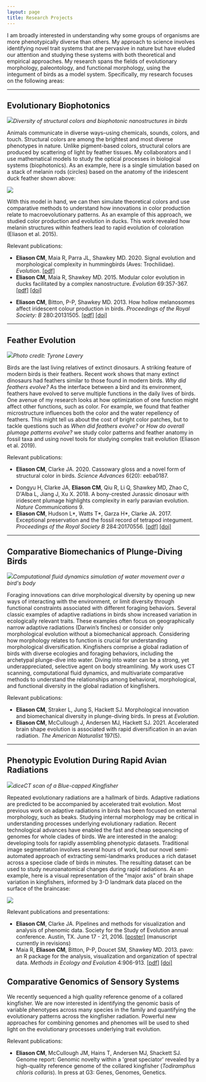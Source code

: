 ```yaml
---
layout: page
title: Research Projects
---
```


I am broadly interested in understanding why some groups of organisms are more phenotypically diverse than others. <!-- Specifically, what are the molecular bases and functional constraints on the evolution of complex traits like bird beaks and feathers. --> My approach to science involves identifying novel trait systems that are pervasive in nature but have eluded our attention and studying these systems with both theoretical and empirical approaches. My research spans the fields of evolutionary morphology, paleontology, and functional morphology, using the integument of birds as a model system. Specifically, my research focuses on the following areas:

---

## Evolutionary Biophotonics
<!-- ## Morphological Innovations of Feathers -->

![](/img/compare_nanostructures.png)*Diversity of structural colors and biophotonic nanostructures in birds*
<!-- ![](/img/tanagers.png)*Color variation in tanagers* -->
<!-- ![](/img/tanagers2.jpg) -->
<!-- ![](/img/water_on_feather.jpg)*Water droplet on an iridescent feather of a peacock-pheasant* -->

Animals communicate in diverse ways–using chemicals, sounds, colors, and touch. Structural colors are among the brightest and most diverse phenotypes in nature. Unlike pigment-based colors, structural colors are produced by scattering of light by feather tissues. My collaborators and I use mathematical models to study the optical processes in biological systems (biophotonics). As an example, here is a single simulation based on a stack of melanin rods (circles) based on the anatomy of the iridescent duck feather shown above:

<img src="/img/meep_movie_slow.gif" style="margin: 0 auto">

With this model in hand, we can then simulate theoretical colors and use comparative methods to understand how innovations in color production relate to macroevolutionary patterns. As an example of this approach, we studied color production and evolution in ducks. This work revealed how melanin structures within feathers lead to rapid evolution of coloration (Eliason et al. 2015).

Relevant publications:

* __Eliason CM__, Maia R, Parra JL, Shawkey MD. 2020. Signal evolution and morphological complexity in hummingbirds (Aves: Trochilidae). _Evolution_. [[pdf]]({{url}}/pdfs/hummingbirds.pdf)
* __Eliason CM__, Maia R, Shawkey MD. 2015. Modular color evolution in ducks facilitated by a complex nanostructure. _Evolution_ 69:357-367. [[pdf]]({{url}}/pdfs/modular.pdf) [[doi]](https://dx.doi.org/10.1111/evo.12575)
<!-- * __Eliason CM__, Shawkey MD. 2014. Antireflection-enhanced color by a natural graded refracting index (GRIN) structure. _Optics Express_ 22:A642-A650. [[pdf]]({{url}}/pdfs/antireflection.pdf) [[doi]](https://doi.org/10.1364/OE.22.00A642) -->
* __Eliason CM__, Bitton, P-P, Shawkey MD. 2013. How hollow melanosomes affect iridescent colour production in birds. _Proceedings of the Royal Society: B_ 280:20131505. [[pdf]]({{url}}/pdfs/hollow.pdf) [[doi]](http://doi.org/10.1098/rspb.2013.1505)
<!-- * __Eliason CM__, Shawkey MD. 2012. A photonic heterostructure produces diverse iridescent colours in duck wing patches. _Journal of the Royal Society Interface_ 9(74):2279-2289. [[pdf]]({{url}}/pdfs/heterostructure.pdf) [[doi]](https://doi.org/10.1098/rsif.2012.0118) -->
<!-- * __Eliason CM__, Shawkey MD. 2010. Rapid, reversible response of iridescent feather color to ambient humidity. _Optics Express_ 18:21284-92. [[pdf]]({{url}}/pdfs/rapid.pdf) [[doi]](https://doi.org/10.1364/OE.18.021284) -->

---

## Feather Evolution
<!-- (weak point? More of a subset of my work..but people think cool, I’ll have a few more papers coming out with julia, put red paper here, morphology and coloration...nsf grant planned) -->

![](/img/kingfisher.jpg)*Photo credit: Tyrone Lavery*

<!-- ![](/img/caihong_melanos.png)*Fossilized melanosomes from the feathers of a 160-million year-old dinosaur from China (top row) compared to melanosomes found in feathers of modern birds (bottom row)* -->

Birds are the last living relatives of extinct dinosaurs. A striking feature of modern birds is their feathers. Recent work shows that many extinct dinosaurs had feathers similar to those found in modern birds. _Why did feathers evolve?_ As the interface between a bird and its environment, feathers have evolved to serve multiple functions in the daily lives of birds. One avenue of my research looks at how optimization of one function might affect other functions, such as color. For example, we found that feather microstructure influences both the color and the water repellency of feathers. This might tell us about the cost of bright color patches, but to tackle questions such as _When did feathers evolve?_ or _How do overall plumage patterns evolve?_ we study color patterns and feather anatomy in fossil taxa and using novel tools for studying complex trait evolution (Eliason et al. 2019). <!-- More on shape and color... Going forward, I will be integrating beak shape and plumage diversity to i) identify potential tradeoffs between these different trait systems and ii) evaluate the relative importance of signals and ecological trait divergence in species diversification. I anticipate these results will have implications for biomimetic design of novel drag-reducing structures and help to clarify the interacting roles of sexual and natural selection in trait diversification. -->

Relevant publications:

* __Eliason CM__, Clarke JA. 2020. Cassowary gloss and a novel form of structural color in birds. _Science Advances_ 6(20): eeba0187.
<!-- * __Eliason CM__, Andersen MJ, Hackett SJ. 2019. Using historical biogeography models to understand color pattern evolution. In Press at _Systematic Biology_. [[pdf]]({{url}}/pdfs/plumage.pdf) -->
<!-- * __Eliason CM__ and Clarke JA. 2018. Metabolic physiology explains macroevolutionary trends in the melanic color system across amniotes. _Proceedings B_ 285:20182014. -->
* Dongyu H, Clarke JA, __Eliason CM__, Qiu R, Li Q, Shawkey MD, Zhao C, D'Alba L, Jiang J, Xu X. 2018. A bony-crested Jurassic dinosaur with iridescent plumage highlights complexity in early paravian evolution. _Nature Communications_ 9.
* __Eliason CM__, Hudson L*, Watts T*, Garza H*, Clarke JA. 2017. Exceptional preservation and the fossil record of tetrapod integument. _Proceedings of the Royal Society B_ 284:20170556. [[pdf]]({{url}}/pdfs/lagerstatten.pdf) [[doi]](http://dx.doi.org/10.1098/rspb.2017.0556)
<!-- * __Eliason CM__, Shawkey MD, Clarke JA. 2016. Evolutionary shifts in the melanin-based color system of birds. _Evolution_ 70:445-455. [[pdf]]({{url}}/pdfs/melanin.pdf) [[doi]](https://dx.doi.org/10.1111/evo.12855) -->
<!-- * Iskandar J-P*, __Eliason CM__, Astrop T, Igic B, Maia R, Shawkey MD. 2016. Morphological basis of glossy red plumage colors. _Biological Journal of the Linnaean Society_ 119:477-487. [[pdf]]({{url}}/pdfs/shiny.pdf) [[doi]](http://dx.doi.org/10.1111/bij.12810) -->
<!-- * __Eliason CM__, Shawkey MD. 2011. Decreased hydrophobicity of iridescent feathers: a potential cost of shiny plumage. _Journal of Experimental Biology_ 214:2157-2163. [[pdf]]({{url}}/pdfs/hydrophobicity.pdf) [[doi]](https://doi.org/10.1242/jeb.055822) -->


---


<!-- 
## Selection and Constraint <!-- ?ecological and nonecological diversification? Novel tools for studying complex trait evolution? - plumage paper goes here, what else?

Divergence in ecological traits by natural selection is a key step in the speciation process. However, divergence in nonecological traits by sexual selection can also be important for maintaining reproductive isolation between populations. Testing the relative rates of divergence in ecological and nonecological traits might shed light on the drivers of speciation.

For my current work, I am studying the evolution of ecological and nonecological traits in kingfishers. Kingfishers are an ideal group because they are globally distributed, and they have diverse colors, beaks, and feeding behaviors--including the archetypal plunge-dive into water.


Relevant publications:

---
 -->


## Comparative Biomechanics of Plunge-Diving Birds
<!-- ## Evolutionary Morphology -->

![](/img/flowlines.png)*Computational fluid dynamics simulation of water movement over a bird's body*

Foraging innovations can drive morphological diversity by opening up new ways of interacting with the environment, or limit diversity through functional constraints associated with different foraging behaviors. Several classic examples of adaptive radiations in birds show increased variation in ecologically relevant traits. These examples often focus on geographically narrow adaptive radiations (Darwin’s finches) or consider only morphological evolution without a biomechanical approach. Considering how morphology relates to function is crucial for understanding morphological diversification. Kingfishers comprise a global radiation of birds with diverse ecologies and foraging behaviors, including the archetypal plunge-dive into water. Diving into water can be a strong, yet underappreciated, selective agent on body streamlining. My work uses CT scanning, computational fluid dynamics, and multivariate comparative methods to understand the relationships among behavioral, morphological, and functional diversity in the global radiation of kingfishers.

Relevant publications:

* __Eliason CM__, Straker L, Jung S, Hackett SJ. Morphological innovation and biomechanical diversity in plunge-diving birds. In press at _Evolution_.
* __Eliason CM__, McCullough J, Andersen MJ, Hackett SJ. 2021. Accelerated brain shape evolution is associated with rapid diversification in an avian radiation. _The American Naturalist_ 197(5).

<!-- _Stay Tuned!_ -->

---

## Phenotypic <!-- Neuroanatomical? Sensory? -->Evolution During Rapid Avian Radiations <!-- (genomics here, with Shannon and Mike) -->
<!-- ## Species Traits and Speciation -->
<!-- ## Rapid phenotyping -->
<!-- ## Avian morphometrics -->
<!-- ## Computational Phenomics -->
<!-- ## Neuroanatomical Evolution During Rapid Radiations -->
<!-- ## Visualizing Phenomic Datasets -->

![](/img/halcyon_472753.PNG)*diceCT scan of a Blue-capped Kingfisher*
<!-- ![](/img/beak_phenograms.png)*Elevated beak diversity in Australian kingfisher communities (orange) compared to communities in Sub-Saharan Africa (green)* -->
<!-- ![](/img/FMNHskullplot.png)*CT scans of kingfishers at the Field Museum* -->
<!-- ![](/img/phenotyping.png)*Automated generation of surface landmarks from CT scans* -->

<!-- TODO: add more on staining, soft tissue, etc. -->

Repeated evolutionary radiations are a hallmark of birds. Adaptive radiations are predicted to be accompanied by accelerated trait evolution. Most previous work on adaptive radiations in birds has been focused on external morphology, such as beaks. Studying internal morphology may be critical in understanding processes underlying evolutionary radiation. Recent technological advances have enabled the fast and cheap sequencing of genomes for whole clades of birds. We are interested in the analog: <!-- does this make sense? -->developing tools for rapidly assembling phenotypic datasets. Traditional image segmentation involves several hours of work, but our novel semi-automated approach of extracting semi-landmarks produces a rich dataset across a speciose clade of birds in minutes. The resulting dataset can be used to study neuroanatomical changes during rapid radiations. As an example, here is a visual representation of the "major axis" of brain shape variation in kingfishers, informed by 3-D landmark data placed on the surface of the braincase:

<img src="/img/brainwarp_loop.gif" style="margin: 0 auto">

Relevant publications and presentations:

* __Eliason CM__, Clarke JA. Pipelines and methods for visualization and analysis of phenomic data. Society for the Study of Evolution annual conference. Austin, TX. June 17 - 21, 2016. [[poster]](/img/phenome_poster.jpg) (manuscript currently in revisions)
* Maia R, __Eliason CM__, Bitton, P-P, Doucet SM, Shawkey MD. 2013. pavo: an R package for the analysis, visualization and organization of spectral data. _Methods in Ecology and Evolution_ 4:906-913. [[pdf]]({{url}}/pdfs/pavo.pdf) [[doi]](https://doi.org/10.1111/2041-210X.12069)

## Comparative Genomics of Sensory Systems

We recently sequenced a high quality reference genome of a collared kingfisher. We are now interested in identifying the genomic basis of variable phenotypes across many species in the family and quantifying the evolutionary patterns across the kingfisher radiation. Powerful new approaches for combining genomes and phenomes will be used to shed light on the evolutionary processes underlying trait evolution.

Relevant publications:

* __Eliason CM__, McCullough JM, Hains T, Andersen MJ, Shackett SJ. Genome report: Genomic novelty within a 'great speciator' revealed by a high-quality reference genome of the collared kingfisher (_Todiramphus chloris collaris_). In press at G3: Genes, Genomes, Genetics.

